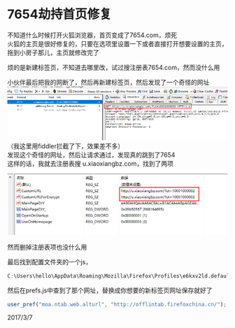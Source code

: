 # 7654劫持首页修复

不知道什么时候打开火狐浏览器，首页变成了7654.com，烦死  
火狐的主页是很好修复的，只要在选项里设置一下或者直接打开想要设置的主页，拖到小房子那儿，主页就修改完了  

烦的是新建标签页，不知道去哪里改，试过搜注册表7654.com，然而没什么用  

小伙伴最后把我的网断了，然后再新建标签页，然后发现了一个奇怪的网址  
![](images/fiddler监控发现奇怪网址.png)  
（我这里用fiddler拦截了下，效果差不多）  
发现这个奇怪的网址，然后让请求通过，发现真的跳到了7654  
这样的话，我就去注册表搜 u.xiaoxiangbz.com，找到了两项  
![](images/注册表项相关网址.png)  

然而删掉注册表项也没什么用  

最后找到配置文件夹的一个js，  
```r
C:\Users\hello\AppData\Roaming\Mozilla\Firefox\Profiles\e6kxv2ld.default\prefs.js
```
然后在prefs.js中查到了那个网址，替换成你想要的新标签页网址保存就好了  
```js
user_pref("moa.ntab.web.alturl", "http://offlintab.firefoxchina.cn/");
```


2017/3/7  
